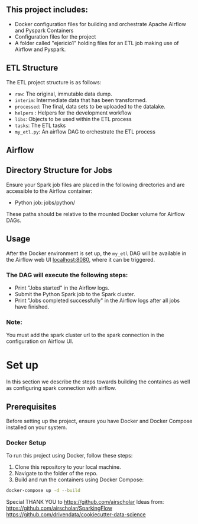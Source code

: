 ## This project includes:
 
- Docker configuration files for building and orchestrate Apache Airflow and Pyspark Containers
- Configuration files for the project
- A folder called "ejericio1" holding files for an ETL job making use of Airflow and Pyspark. 

## ETL Structure

The ETL project structure is as follows: 

- `raw`: The original, immutable data dump.
- `interim`: Intermediate data that has been transformed.
- `processed`: The final, data sets to be uploaded to the datalake.
- `helpers` : Helpers for the development workflow 
- `libs`: Objects to be used within the ETL process
- `tasks`: The ETL tasks
- `my_etl.py`: An airflow DAG to orchestrate the ETL process

## Airflow  


## Directory Structure for Jobs
Ensure your Spark job files are placed in the following directories and are accessible to the Airflow container:

* Python job: jobs/python/

These paths should be relative to the mounted Docker volume for Airflow DAGs.

## Usage
After the Docker environment is set up, the `my_etl` DAG will be available in the Airflow web UI [localhost:8080](localhost:8080), where it can be triggered.

### The DAG will execute the following steps:
* Print "Jobs started" in the Airflow logs.
* Submit the Python Spark job to the Spark cluster.
* Print "Jobs completed successfully" in the Airflow logs after all jobs have finished.

### Note:
You must add the spark cluster url to the spark connection in the configuration on Airflow UI.

# Set up
In this section we describe the steps towards building the containes as well as configuring spark
connection with airflow.

## Prerequisites

Before setting up the project, ensure you have Docker and Docker Compose installed on your system.


### Docker Setup

To run this project using Docker, follow these steps:

1. Clone this repository to your local machine.
2. Navigate to the folder of the repo.
3. Build and run the containers using Docker Compose:

```bash
docker-compose up -d --build
```

Special THANK YOU to https://github.com/airscholar 
Ideas from:
https://github.com/airscholar/SparkingFlow
https://github.com/drivendata/cookiecutter-data-science
